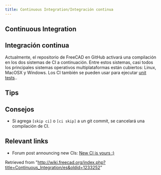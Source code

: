```yaml
---
title: Continuous Integration/Integración continua
---
```

## Continuous Integration

## Integración continua

Actualmente, el repositorio de FreeCAD en GitHub activará una compilación en los dos sistemas de CI a continuación. Entre estos sistemas, casi todos los principales sistemas operativos multiplataformas están cubiertos: Linux, MacOSX y Windows. Los CI también se pueden usar para ejecutar [unit tests](/Testing "Testing")..

## Tips

## Consejos

- Si agrega `[skip ci]` o `[ci skip]` a un git commit, se cancelará una compilación de CI.

## Relevant links

* Forum post announcing new CIs: [New CI is yours :)](https://forum.freecad.org/viewtopic.php?p=657956)

Retrieved from "<http://wiki.freecad.org/index.php?title=Continuous_Integration/es&oldid=1233252>"